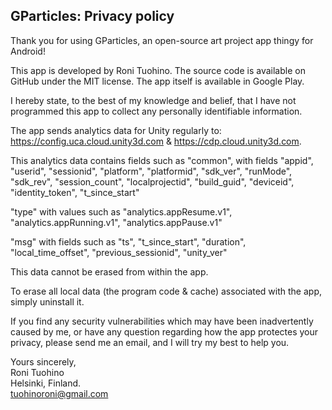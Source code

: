 ## GParticles: Privacy policy

Thank you for using GParticles, an open-source art project app thingy for
Android!

This app is developed by Roni Tuohino. The source code is available on GitHub
under the MIT license. The app itself is available in Google Play.

I hereby state, to the best of my knowledge and belief, that I have not
programmed this app to collect any personally identifiable information.

The app sends analytics data for Unity regularly to: https://config.uca.cloud.unity3d.com & https://cdp.cloud.unity3d.com.

This analytics data contains fields such as
"common", with fields
"appid", "userid", "sessionid", "platform", "platformid", "sdk_ver", 
"runMode", "sdk_rev", "session_count", "localprojectid", "build_guid", 
"deviceid", "identity_token", "t_since_start"

"type" with values such as
"analytics.appResume.v1", "analytics.appRunning.v1", "analytics.appPause.v1"

"msg" with fields such as
"ts", "t_since_start", "duration", "local_time_offset", "previous_sessionid", "unity_ver"

This data cannot be erased from within the app.

To erase all local data (the program code
& cache) associated with the app, simply uninstall it.

If you find any security vulnerabilities which may have been inadvertently
caused by me, or have any question regarding how the app protectes your privacy,
please send me an email, and I will try my best to help you.

Yours sincerely,  
Roni Tuohino  
Helsinki, Finland.  
tuohinoroni@gmail.com
